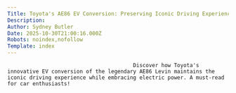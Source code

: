 ```yaml
---
Title: Toyota's AE86 EV Conversion: Preserving Iconic Driving Experience
Description: 
Author: Sydney Butler
Date: 2025-10-30T21:00:16.000Z
Robots: noindex,nofollow
Template: index
---
```


                                            Discover how Toyota's innovative EV conversion of the legendary AE86 Levin maintains the iconic driving experience while embracing electric power. A must-read for car enthusiasts!
                                        